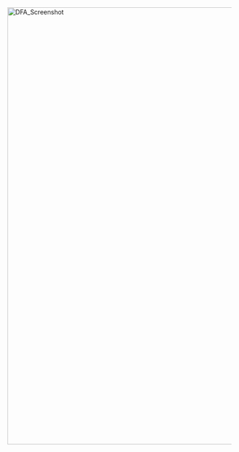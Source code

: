 <img width="1240" height="981" alt="DFA_Screenshot" src="https://github.com/user-attachments/assets/73ad6f97-e1de-48cd-9c42-b8416f09779c" />
